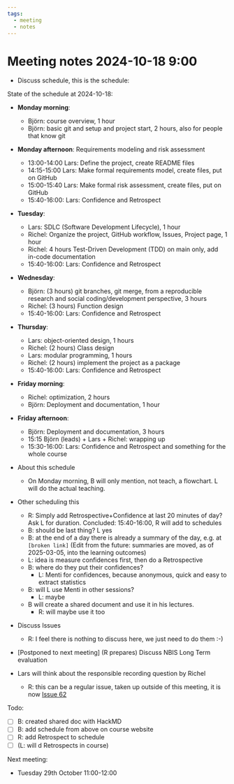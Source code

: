 ```yaml
---
tags:
  - meeting
  - notes
---
```


# Meeting notes 2024-10-18 9:00

- Discuss schedule, this is the schedule:

State of the schedule at 2024-10-18:

- **Monday morning**:
    - Björn: course overview, 1 hour
    - Björn: basic git and setup and project start, 2 hours, also for people that know git
- **Monday afternoon**: Requirements modeling and risk assessment
    - 13:00-14:00 Lars: Define the project, create README files
    - 14:15-15:00 Lars: Make formal requirements model, create files, put on GitHub
    - 15:00-15:40 Lars: Make formal risk assessment, create files, put on GitHub
    - 15:40-16:00: Lars: Confidence and Retrospect
- **Tuesday**:
    - Lars: SDLC (Software Development Lifecycle), 1 hour
    - Richel: Organize the project, GitHub workflow, Issues, Project page, 1 hour
    - Richel: 4 hours Test-Driven Development (TDD) on main only,
    add in-code documentation
    - 15:40-16:00: Lars: Confidence and Retrospect
- **Wednesday**:
    - Björn: (3 hours) git branches, git merge, from a reproducible research and social coding/development perspective, 3 hours
    - Richel: (3 hours) Function design
    - 15:40-16:00: Lars: Confidence and Retrospect
- **Thursday**:
    - Lars: object-oriented design, 1 hours
    - Richel: (2 hours) Class design
    - Lars: modular programming, 1 hours
    - Richel: (2 hours) implement the project as a package
    - 15:40-16:00: Lars: Confidence and Retrospect
- **Friday morning**:
    - Richel: optimization, 2 hours
    - Björn: Deployment and documentation, 1 hour
- **Friday afternoon**:
    - Björn: Deployment and documentation, 3 hours
    - 15:15 Björn (leads) + Lars + Richel: wrapping up
    - 15:30-16:00: Lars: Confidence and Retrospect and something for the whole course

- About this schedule
    - On Monday morning, B will only mention, not teach, a flowchart.
    L will do the actual teaching.

- Other scheduling this
    - R: Simply add Retrospective+Confidence at last 20 minutes of day?
    Ask L for duration.
    Concluded: 15:40-16:00, R will add to schedules
    - B: should be last thing? L yes
    - B: at the end of a day there is already a summary of the day, e.g. at
    `[broken link]` (Edit from the future: summaries are moved,
    as of 2025-03-05, into the learning outcomes)
    - L: idea is measure confidences first, then do a Retrospective
    - B: where do they put their confidences?
        - L: Menti for confidences, because anonymous, quick and easy to
      extract statistics
    - B: will L use Menti in other sessions?
        - L: maybe
    - B will create a shared document and use it in his lectures.
        - R: will maybe use it too
- Discuss Issues
    - R: I feel there is nothing to discuss here, we just need to do them :-)
- [Postponed to next meeting] (R prepares) Discuss NBIS Long Term evaluation
- Lars will think about the responsible recording question by Richel
    - R: this can be a regular issue, taken up outside of this meeting,
    it is now [Issue 62](https://github.com/UPPMAX/programming_formalisms/issues/62)

Todo:

- [ ] B: created shared doc with HackMD
- [ ] B: add schedule from above on course website
- [ ] R: add Retrospect to schedule
- [ ] (L: will d Retrospects in course)

Next meeting:

- Tuesday 29th October 11:00-12:00

